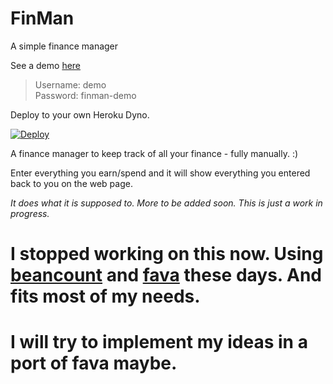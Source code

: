 # FinMan
A simple finance manager

See a demo [here](https://finman-demo.herokuapp.com/)

> Username: demo  
> Password: finman-demo  


Deploy to your own Heroku Dyno.

[![Deploy](https://www.herokucdn.com/deploy/button.svg)](https://heroku.com/deploy)

A finance manager to keep track of all your finance - fully manually. :)

Enter everything you earn/spend and it will show everything you entered back to you on the web page.

*It does what it is supposed to. More to be added soon. This is just a work in progress.*

# I stopped working on this now. Using [beancount](http://furius.ca/beancount/) and [fava](https://beancount.github.io/fava/) these days. And fits most of my needs.  
# I will try to implement my ideas in a port of fava maybe.
